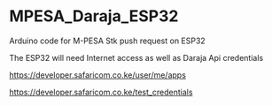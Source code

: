 # MPESA_Daraja_ESP32

Arduino code for M-PESA Stk push request on ESP32

The ESP32 will need Internet access as well as Daraja Api credentials

https://developer.safaricom.co.ke/user/me/apps

https://developer.safaricom.co.ke/test_credentials
